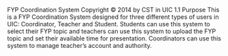FYP Coordination System
Copyright © 2014 by CST in UIC
1.1	Purpose 
This is a FYP Coordination System designed for three different types of users in UIC: Coordinator, Teacher and Student. Students can use this system to select their FYP topic and teachers can use this system to upload the FYP topic and set their available time for presentation. Coordinators can use this system to manage teacher’s account and authority.
